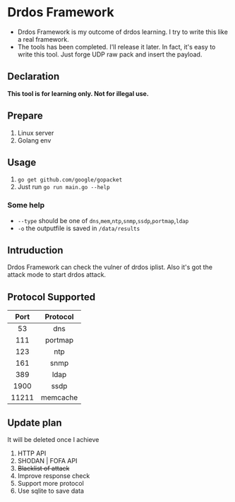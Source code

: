 # Drdos Framework

- Drdos Framework is my outcome of drdos learning. I try to write this like a real framework.
- The tools has been completed. I'll release it later. In fact, it's easy to write this tool. Just forge UDP raw pack and insert the payload.

## Declaration

**This tool is for learning only. Not for illegal use.**

## Prepare

1. Linux server
2. Golang env

## Usage

1. `go get github.com/google/gopacket`
2. Just run `go run main.go --help`

### Some help

- `--type` should be one of `dns`,`mem`,`ntp`,`snmp`,`ssdp`,`portmap`,`ldap`
- `-o` the outputfile is saved in `/data/results`

## Intruduction

Drdos Framework can check the vulner of drdos iplist. Also it's got the attack mode to start drdos attack.

## Protocol Supported

|Port|Protocol|
|:-:|:-:|
|53|dns|
|111|portmap|
|123|ntp|
|161|snmp|
|389|ldap|
|1900|ssdp|
|11211|memcache|

## Update plan

It will be deleted once I achieve

1. HTTP API
2. SHODAN | FOFA API
3. ~~Blacklist of attack~~
4. Improve response check
5. Support more protocol
6. Use sqlite to save data
